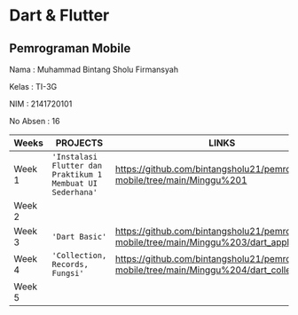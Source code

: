 # **Dart & Flutter**

## Pemrograman Mobile


Nama     : Muhammad Bintang Sholu Firmansyah

Kelas    : TI-3G

NIM      : 2141720101

No Absen : 16

|Weeks           |PROJECTS                         |LINKS                        |
|----------------|---------------------------------|-----------------------------|
|Week 1        |`'Instalasi Flutter dan Praktikum 1 Membuat UI Sederhana'`          |https://github.com/bintangsholu21/pemrograman-mobile/tree/main/Minggu%201
|Week 2        | |                             
|Week 3        |`'Dart Basic'` | https://github.com/bintangsholu21/pemrograman-mobile/tree/main/Minggu%203/dart_application_1                   
|Week 4        |`'Collection, Records, Fungsi'`  | https://github.com/bintangsholu21/pemrograman-mobile/tree/main/Minggu%204/dart_collection                         
|Week 5        |   |                             
